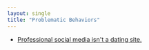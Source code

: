 ```yaml
---
layout: single
title: "Problematic Behaviors"
---
```


* [Professional social media isn't a dating site.](professional-social-media-isnt-a-dating-site/)
